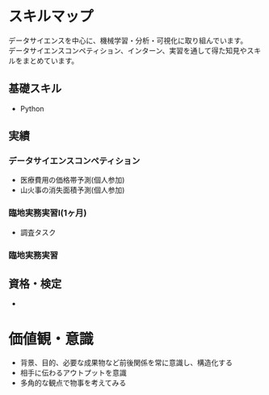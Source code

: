 # スキルマップ
データサイエンスを中心に、機械学習・分析・可視化に取り組んでいます。 <br>
データサイエンスコンペティション、インターン、実習を通して得た知見やスキルをまとめています。

## 基礎スキル
- Python

## 実績
### データサイエンスコンペティション
- 医療費用の価格帯予測(個人参加)
- 山火事の消失面積予測(個人参加)

### 臨地実務実習I(1ヶ月)
- 調査タスク

### 臨地実務実習

## 資格・検定
- 

# 価値観・意識
- 背景、目的、必要な成果物など前後関係を常に意識し、構造化する
- 相手に伝わるアウトプットを意識
- 多角的な観点で物事を考えてみる
